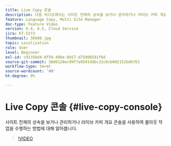 ```yaml
---
title: Live Copy 콘솔
description: 다음 비디오에서는 사이트 전체의 상속을 보거나 관리하거나 라이브 카피 개요 콘솔을 사용하여 롤아웃 작업을 수행하는 방법을 설명합니다.
feature: Language Copy, Multi Site Manager
doc-type: Feature Video
version: 6.4, 6.5, Cloud Service
jira: KT-5373
thumbnail: 36680.jpg
topic: Localization
role: User
level: Beginner
exl-id: c91356d4-8f59-498e-bb57-d75906581f6d
source-git-commit: 30d6120ec99f7a95414dbc31c0cb002152bd6763
workflow-type: tm+mt
source-wordcount: '49'
ht-degree: 0%

---
```


# Live Copy 콘솔 {#live-copy-console}

사이트 전체의 상속을 보거나 관리하거나 라이브 카피 개요 콘솔을 사용하여 롤아웃 작업을 수행하는 방법에 대해 알아봅니다.

>[!VIDEO](https://video.tv.adobe.com/v/36680?quality=12&learn=on)

